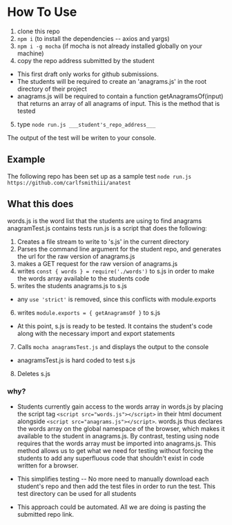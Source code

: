 # How To Use

1. clone this repo
2. `npm i` (to install the dependencies -- axios and yargs)
3. `npm i -g mocha` (if mocha is not already installed globally on your machine)
4. copy the repo address submitted by the student
  * This first draft only works for github submissions.
  * The students will be required to create an 'anagrams.js' in the root directory of their project
  * anagrams.js will be required to contain a function getAnagramsOf(input) that returns an array of all anagrams of input.  This is the method that is tested
5. type `node run.js ___student's_repo_address___`

The output of the test will be writen to your console.


## Example
The following repo has been set up as a sample test
`node run.js https://github.com/carlfsmithiii/anatest`


## What this does
words.js is the word list that the students are using to find anagrams
anagramTest.js contains tests
run.js is a script that does the following:
  1. Creates a file stream to write to 's.js' in the current directory
  2. Parses the command line argument for the student repo, and generates the url for the raw version of anagrams.js
  3. makes a GET request for the raw version of anagrams.js
  4. writes `const { words } = require('./words')` to s.js in order to make the words array available to the students code
  5. writes the students anagrams.js to s.js
  * any `use 'strict'` is removed, since this conflicts with module.exports  
  6. writes `module.exports = { getAnagramsOf }` to s.js
  * At this point, s.js is ready to be tested.  It contains the student's code along with the necessary import and export statements
  7. Calls `mocha anagramsTest.js` and displays the output to the console
  * anagramsTest.js is hard coded to test s.js
  8. Deletes s.js


### why?
* Students currently gain access to the words array in words.js by placing the script tag `<script src="words.js"></script>` in their html document alongside `<script src="anagrams.js"></script>`.  words.js thus declares the words array on the global namespace of the browser, which makes it available to the student in anagrams.js.  By contrast, testing using node requires that the words array must be imported into anagrams.js.  This method allows us to get what we need for testing without forcing the students to add any superfluous code that shouldn't exist in code written for a browser.

* This simplifies testing -- No more need to manually download each student's repo and then add the test files in order to run the test.  This test directory can be used for all students

* This approach could be automated.  All we are doing is pasting the submitted repo link.  

